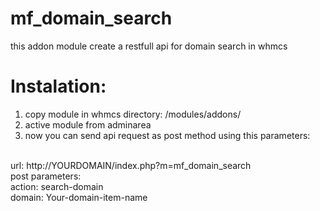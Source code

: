 # mf_domain_search
this addon module create a restfull api for domain search in whmcs

# Instalation:
1. copy module in whmcs directory: /modules/addons/
2. active module from adminarea
3. now you can send api request as post method using this parameters:
<br>
url: http://YOURDOMAIN/index.php?m=mf_domain_search
<br>
post parameters:
<br>
    action: search-domain
<br>
    domain: Your-domain-item-name
    
